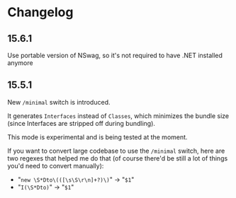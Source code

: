 ﻿# Changelog

## 15.6.1

Use portable version of NSwag, so it's not required to have .NET installed anymore

## 15.5.1

New `/minimal` switch is introduced.

It generates `Interfaces` instead of `Classes`, which minimizes the bundle size (since Interfaces are stripped off during bundling).

This mode is experimental and is being tested at the moment.

If you want to convert large codebase to use the `/minimal` switch, here are two regexes that helped me do that (of course there'd be still a lot of things you'd need to convert manually):

- "`new \S*Dto\(([\s\S\r\n]+?)\)`" -> "`$1`"
- "`I(\S*Dto)`" -> "`$1`"

